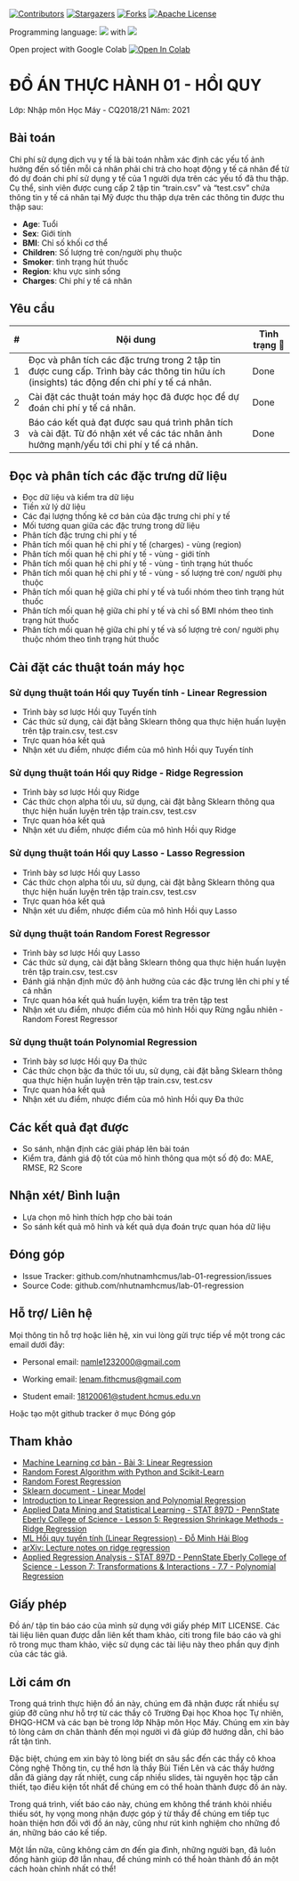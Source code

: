 <!-- PROJECT SHIELDS -->
<!--
*** I'm using markdown "reference style" links for readability.
*** Reference links are enclosed in brackets [ ] instead of parentheses ( ).
*** See the bottom of this document for the declaration of the reference variables
*** for contributors-url, forks-url, etc. This is an optional, concise syntax you may use.
*** https://www.markdownguide.org/basic-syntax/#reference-style-links
-->
[![Contributors][contributors-shield]][contributors-url]
[![Stargazers][stars-shield]][stars-url]
[![Forks][forks-shield]][forks-url]
[![Apache License][license-shield]][license-url]

Programming language: ![](https://img.shields.io/github/languages/count/nhutnamhcmus/lab-01-regression?style=flat-square) with ![](https://img.shields.io/github/languages/top/nhutnamhcmus/lab-01-regression?style=flat-square)

Open project with Google Colab [![Open In Colab](https://colab.research.google.com/assets/colab-badge.svg)](https://colab.research.google.com/github/nhutnamhcmus/lab-01-regression/blob/main/source_code/introduction_to_machine_learning_project_01_regression.ipynb)

# ĐỒ ÁN THỰC HÀNH 01 - HỒI QUY

Lớp: Nhập môn Học Máy - CQ2018/21
Năm: 2021

## Bài toán

Chi phí sử dụng dịch vụ y tế là bài toán nhằm xác định các yếu tố ảnh hưởng đến
số tiền mỗi cá nhân phải chi trả cho hoạt động y tế cá nhân để từ đó dự đoán chi
phí sử dụng y tế của 1 người dựa trên các yếu tố đã thu thập. Cụ thể, sinh viên
được cung cấp 2 tập tin “train.csv” và “test.csv” chứa thông tin y tế cá nhân tại Mỹ
được thu thập dựa trên các thông tin được thu thập sau:
- **Age**: Tuổi
- **Sex**: Giới tính
- **BMI**: Chỉ số khối cơ thể
- **Children**: Số lượng trẻ con/người phụ thuộc
- **Smoker**: tình trạng hút thuốc
- **Region**: khu vực sinh sống
- **Charges**: Chi phí y tế cá nhân

## Yêu cầu

| #   | Nội dung                                                        |  Tình trạng 🔨 |
| --- | ---------------------------------------------------------------------------- | ------------ |
| 1   | Đọc và phân tích các đặc trưng trong 2 tập tin được cung cấp. Trình bày các thông tin hữu ích (insights) tác động đến chi phí y tế cá nhân.        |       Done   |
| 2   | Cài đặt các thuật toán máy học đã được học để dự đoán chi phí y tế cá nhân.       |       Done   |
| 3   | Báo cáo kết quả đạt được sau quá trình phân tích và cài đặt. Từ đó nhận xét về các tác nhân ảnh hưởng mạnh/yếu tới chi phí y tế cá nhân.       |       Done   |

## Đọc và phân tích các đặc trưng dữ liệu
- Đọc dữ liệu và kiểm tra dữ liệu
- Tiền xử lý dữ liệu
- Các đại lượng thống kê cơ bản của đặc trưng chi phí y tế
- Mối tương quan giữa các đặc trưng trong dữ liệu
- Phân tích đặc trưng chi phí y tế
- Phân tích mối quan hệ chi phí y tế (charges) - vùng (region)
- Phân tích mối quan hệ chi phí y tế - vùng - giới tính
- Phân tích mối quan hệ chi phí y tế - vùng - tình trạng hút thuốc
- Phân tích mối quan hệ chi phí y tế - vùng - số lượng trẻ con/ người phụ thuộc
- Phân tích mối quan hệ giữa chi phí y tế và tuổi nhóm theo tình trạng hút thuốc
- Phân tích mối quan hệ giữa chi phí y tế và chỉ số BMI nhóm theo tình trạng hút thuốc
- Phân tích mối quan hệ giữa chi phí y tế và số lượng trẻ con/ người phụ thuộc nhóm theo tình trạng hút thuốc

## Cài đặt các thuật toán máy học

### Sử dụng thuật toán Hồi quy Tuyến tính - Linear Regression
- Trình bày sơ lược Hồi quy Tuyến tính
- Các thức sử dụng, cài đặt bằng Sklearn thông qua thực hiện huấn luyện trên tập train.csv, test.csv
- Trực quan hóa kết quả 
- Nhận xét ưu điểm, nhược điểm của mô hình Hồi quy Tuyến tính

### Sử dụng thuật toán Hồi quy Ridge - Ridge Regression
- Trình bày sơ lược Hồi quy Ridge 
- Các thức chọn alpha tối ưu, sử dụng, cài đặt bằng Sklearn thông qua thực hiện huấn luyện trên tập train.csv, test.csv
- Trực quan hóa kết quả 
- Nhận xét ưu điểm, nhược điểm của mô hình Hồi quy Ridge 

### Sử dụng thuật toán Hồi quy Lasso - Lasso Regression
- Trình bày sơ lược Hồi quy Lasso
- Các thức chọn alpha tối ưu, sử dụng, cài đặt bằng Sklearn thông qua thực hiện huấn luyện trên tập train.csv, test.csv
- Trực quan hóa kết quả 
- Nhận xét ưu điểm, nhược điểm của mô hình Hồi quy Lasso

### Sử dụng thuật toán Random Forest Regressor
- Trình bày sơ lược Hồi quy Lasso
- Các thức sử dụng, cài đặt bằng Sklearn thông qua thực hiện huấn luyện trên tập train.csv, test.csv
- Đánh giá nhận định mức độ ảnh hưởng của các đặc trưng lên chi phí y tế cá nhân
- Trực quan hóa kết quả huấn luyện, kiểm tra trên tập test
- Nhận xét ưu điểm, nhược điểm của mô hình Hồi quy Rừng ngẫu nhiên - Random Forest Regressor

### Sử dụng thuật toán Polynomial Regression
- Trình bày sơ lược Hồi quy Đa thức
- Các thức chọn bậc đa thức tối ưu, sử dụng, cài đặt bằng Sklearn thông qua thực hiện huấn luyện trên tập train.csv, test.csv
- Trực quan hóa kết quả 
- Nhận xét ưu điểm, nhược điểm của mô hình Hồi quy Đa thức

## Các kết quả đạt được
- So sánh, nhận định các giải pháp lên bài toán
- Kiểm tra, đánh giá độ tốt của mô hình thông qua một số độ đo: MAE, RMSE, R2 Score

## Nhận xét/ Bình luận
- Lựa chọn mô hình thích hợp cho bài toán
- So sánh kết quả mô hình và kết quả dựa đoán trực quan hóa dữ liệu

## Đóng góp 

- Issue Tracker: github.com/nhutnamhcmus/lab-01-regression/issues
- Source Code: github.com/nhutnamhcmus/lab-01-regression

## Hỗ trợ/ Liên hệ

Mọi thông tin hỗ trợ hoặc liên hệ, xin vui lòng gửi trực tiếp về một trong các email dưới đây:

- Personal email: namle1232000@gmail.com

- Working email: lenam.fithcmus@gmail.com

- Student email: 18120061@student.hcmus.edu.vn

Hoặc tạo một github tracker ở mục Đóng góp

## Tham khảo
- [Machine Learning cơ bản - Bài 3: Linear Regression](https://machinelearningcoban.com/2016/12/28/linearregression/)
- [Random Forest Algorithm with Python and Scikit-Learn](https://stackabuse.com/random-forest-algorithm-with-python-and-scikit-learn/)
- [Random Forest Regression](https://levelup.gitconnected.com/random-forest-regression-209c0f354c84)
- [Sklearn document - Linear Model](https://scikit-learn.org/stable/modules/linear_model.html#)
- [Introduction to Linear Regression and Polynomial Regression](https://towardsdatascience.com/introduction-to-linear-regression-and-polynomial-regression-f8adc96f31cb)
- [Applied Data Mining and Statistical Learning - STAT 897D - PennState Eberly College of Science - Lesson 5: Regression Shrinkage Methods - Ridge Regression](https://online.stat.psu.edu/stat857/node/155/)
- [ML Hồi quy tuyến tính (Linear Regression) - Đỗ Minh Hải Blog](https://dominhhai.github.io/vi/2017/12/ml-linear-regression/)
- [arXiv: Lecture notes on ridge regression](https://arxiv.org/pdf/1509.09169;Lecture)
- [Applied Regression Analysis - STAT 897D - PennState Eberly College of Science - Lesson 7: Transformations \& Interactions - 7.7 - Polynomial Regression](https://online.stat.psu.edu/stat462/node/158/)

## Giấy phép

Đồ án/ tập tin báo cáo của mình sử dụng với giấy phép MIT LICENSE. Các tài liệu liên quan được dẫn liên kết tham khảo, citi trong file báo cáo và ghi rõ trong mục tham khảo, việc sử dụng các tài liệu này theo phần quy định của các tác giả.

## Lời cám ơn

Trong quá trình thực hiện đồ án này, chúng em đã nhận được rất nhiều sự giúp đỡ cũng như hỗ
trợ từ các thầy cô Trường Đại học Khoa học Tự nhiên, ĐHQG-HCM và các bạn bè trong lớp Nhập
môn Học Máy. Chúng em xin bày tỏ lòng cảm ơn chân thành đến mọi người vì đã giúp đỡ hướng dẫn,
chỉ bảo rất tận tình.

Đặc biệt, chúng em xin bày tỏ lòng biết ơn sâu sắc đến các thầy cô khoa Công nghệ Thông tin,
cụ thể hơn là thầy Bùi Tiến Lên và các thầy hướng dẫn đã giảng dạy rất nhiệt, cung cấp nhiều slides,
tài nguyên học tập cần thiết, tạo điều kiện tốt nhất để chúng em có thể hoàn thành được đồ án này.

Trong quá trình, viết báo cáo này, chúng em không thể tránh khỏi nhiều thiếu sót, hy vọng mong
nhận được góp ý từ thầy để chúng em tiếp tục hoàn thiện hơn đối với đồ án này, cũng như rút kinh
nghiệm cho những đồ án, những báo cáo kế tiếp.

Một lần nữa, cũng không cảm ơn đến gia đình, những người bạn, đã luôn đồng hành giúp đỡ lẫn nhau, để chúng mình có thể hoàn thành đồ án một cách hoàn chỉnh nhất có thể!

<!-- MARKDOWN LINKS & IMAGES -->

[contributors-shield]: https://img.shields.io/github/contributors/nhutnamhcmus/lab-01-regression?style=flat-square
[contributors-url]: https://github.com/nhutnamhcmus/lab-01-regression/graphs/contributors

[forks-shield]: https://img.shields.io/github/forks/nhutnamhcmus/lab-01-regression?style=flat-square
[forks-url]: https://github.com/nhutnamhcmus/lab-01-regression/network/members

[stars-shield]: https://img.shields.io/github/stars/nhutnamhcmus/lab-01-regression?style=flat-square
[stars-url]: https://github.com/nhutnamhcmus/lab-01-regression/stargazers

[license-shield]: https://img.shields.io/github/license/nhutnamhcmus/lab-01-regression?style=flat-square
[license-url]: https://github.com/nhutnamhcmus/lab-01-regression/blob/master/LICENSE
